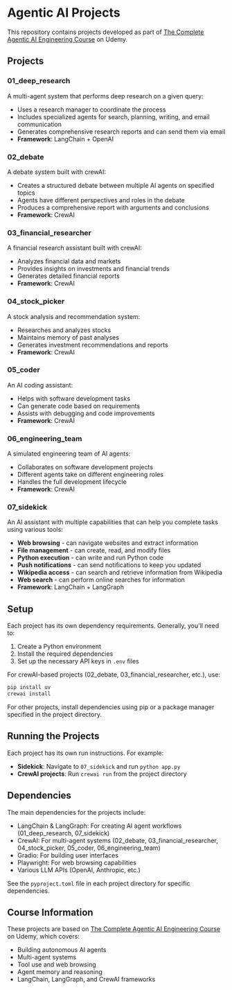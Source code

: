 # Agentic AI Projects

This repository contains projects developed as part of [The Complete Agentic AI Engineering Course](https://www.udemy.com/course/the-complete-agentic-ai-engineering-course/) on Udemy.

## Projects

### 01_deep_research

A multi-agent system that performs deep research on a given query:
- Uses a research manager to coordinate the process
- Includes specialized agents for search, planning, writing, and email communication
- Generates comprehensive research reports and can send them via email
- **Framework**: LangChain + OpenAI

### 02_debate

A debate system built with crewAI:
- Creates a structured debate between multiple AI agents on specified topics
- Agents have different perspectives and roles in the debate
- Produces a comprehensive report with arguments and conclusions
- **Framework**: CrewAI

### 03_financial_researcher

A financial research assistant built with crewAI:
- Analyzes financial data and markets
- Provides insights on investments and financial trends
- Generates detailed financial reports
- **Framework**: CrewAI

### 04_stock_picker

A stock analysis and recommendation system:
- Researches and analyzes stocks
- Maintains memory of past analyses
- Generates investment recommendations and reports
- **Framework**: CrewAI

### 05_coder

An AI coding assistant:
- Helps with software development tasks
- Can generate code based on requirements
- Assists with debugging and code improvements
- **Framework**: CrewAI

### 06_engineering_team

A simulated engineering team of AI agents:
- Collaborates on software development projects
- Different agents take on different engineering roles
- Handles the full development lifecycle
- **Framework**: CrewAI

### 07_sidekick

An AI assistant with multiple capabilities that can help you complete tasks using various tools:

- **Web browsing** - can navigate websites and extract information
- **File management** - can create, read, and modify files
- **Python execution** - can write and run Python code
- **Push notifications** - can send notifications to keep you updated
- **Wikipedia access** - can search and retrieve information from Wikipedia
- **Web search** - can perform online searches for information
- **Framework**: LangChain + LangGraph

## Setup

Each project has its own dependency requirements. Generally, you'll need to:

1. Create a Python environment
2. Install the required dependencies
3. Set up the necessary API keys in `.env` files

For crewAI-based projects (02_debate, 03_financial_researcher, etc.), use:
```bash
pip install uv
crewai install
```

For other projects, install dependencies using pip or a package manager specified in the project directory.

## Running the Projects

Each project has its own run instructions. For example:

- **Sidekick**: Navigate to `07_sidekick` and run `python app.py`
- **CrewAI projects**: Run `crewai run` from the project directory

## Dependencies

The main dependencies for the projects include:

- LangChain & LangGraph: For creating AI agent workflows (01_deep_research, 07_sidekick)
- CrewAI: For multi-agent systems (02_debate, 03_financial_researcher, 04_stock_picker, 05_coder, 06_engineering_team)
- Gradio: For building user interfaces
- Playwright: For web browsing capabilities
- Various LLM APIs (OpenAI, Anthropic, etc.)

See the `pyproject.toml` file in each project directory for specific dependencies.

## Course Information

These projects are based on [The Complete Agentic AI Engineering Course](https://www.udemy.com/course/the-complete-agentic-ai-engineering-course/) on Udemy, which covers:

- Building autonomous AI agents
- Multi-agent systems
- Tool use and web browsing
- Agent memory and reasoning
- LangChain, LangGraph, and CrewAI frameworks
